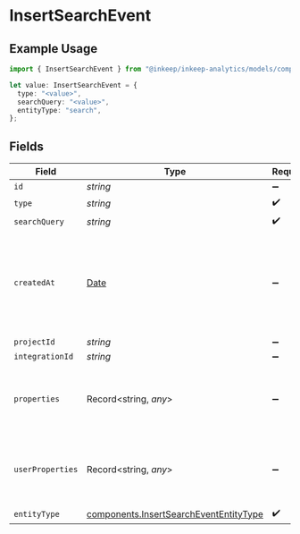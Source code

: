 # InsertSearchEvent

## Example Usage

```typescript
import { InsertSearchEvent } from "@inkeep/inkeep-analytics/models/components";

let value: InsertSearchEvent = {
  type: "<value>",
  searchQuery: "<value>",
  entityType: "search",
};
```

## Fields

| Field                                                                                                     | Type                                                                                                      | Required                                                                                                  | Description                                                                                               |
| --------------------------------------------------------------------------------------------------------- | --------------------------------------------------------------------------------------------------------- | --------------------------------------------------------------------------------------------------------- | --------------------------------------------------------------------------------------------------------- |
| `id`                                                                                                      | *string*                                                                                                  | :heavy_minus_sign:                                                                                        | N/A                                                                                                       |
| `type`                                                                                                    | *string*                                                                                                  | :heavy_check_mark:                                                                                        | N/A                                                                                                       |
| `searchQuery`                                                                                             | *string*                                                                                                  | :heavy_check_mark:                                                                                        | N/A                                                                                                       |
| `createdAt`                                                                                               | [Date](https://developer.mozilla.org/en-US/docs/Web/JavaScript/Reference/Global_Objects/Date)             | :heavy_minus_sign:                                                                                        | A timestamp in ISO 8601 format with timezone information. If not provided, the current time will be used. |
| `projectId`                                                                                               | *string*                                                                                                  | :heavy_minus_sign:                                                                                        | N/A                                                                                                       |
| `integrationId`                                                                                           | *string*                                                                                                  | :heavy_minus_sign:                                                                                        | N/A                                                                                                       |
| `properties`                                                                                              | Record<string, *any*>                                                                                     | :heavy_minus_sign:                                                                                        | A customizable collection of custom properties or attributes.                                             |
| `userProperties`                                                                                          | Record<string, *any*>                                                                                     | :heavy_minus_sign:                                                                                        | A customizable collection of custom properties or attributes.                                             |
| `entityType`                                                                                              | [components.InsertSearchEventEntityType](../../models/components/insertsearchevententitytype.md)          | :heavy_check_mark:                                                                                        | N/A                                                                                                       |